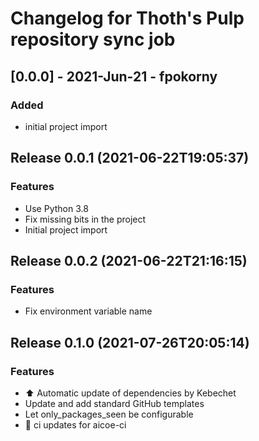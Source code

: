 # Changelog for Thoth's Pulp repository sync job

## [0.0.0] - 2021-Jun-21 - fpokorny

### Added

* initial project import

## Release 0.0.1 (2021-06-22T19:05:37)
### Features
* Use Python 3.8
* Fix missing bits in the project
* Initial project import

## Release 0.0.2 (2021-06-22T21:16:15)
### Features
* Fix environment variable name

## Release 0.1.0 (2021-07-26T20:05:14)
### Features
* :arrow_up: Automatic update of dependencies by Kebechet
* Update and add standard GitHub templates
* Let only_packages_seen be configurable
* :robot: ci updates for aicoe-ci
